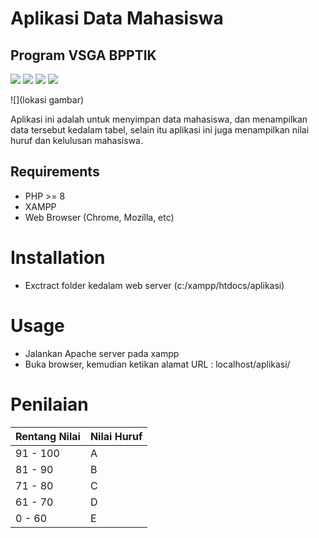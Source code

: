 # Aplikasi Data Mahasiswa

## Program VSGA BPPTIK

![](https://img.shields.io/badge/PHP-777BB4?style=for-the-badge&logo=php&logoColor=white) ![](https://img.shields.io/badge/CSS-0000FF?&style=for-the-badge&logo=css3&logoColor=white) ![](https://img.shields.io/badge/HTML-FF7F50?style=for-the-badge&logo=html5&logoColor=white) ![](https://img.shields.io/badge/Bootstrap-563D7C?style=for-the-badge&logo=bootstrap&logoColor=white)

![](lokasi gambar)

Aplikasi ini adalah untuk menyimpan data mahasiswa, dan menampilkan data tersebut kedalam tabel, selain itu aplikasi ini juga menampilkan nilai huruf dan kelulusan mahasiswa.

## Requirements

- PHP >= 8
- XAMPP
- Web Browser (Chrome, Mozilla, etc)

# Installation

- Exctract folder kedalam web server (c:/xampp/htdocs/aplikasi)

# Usage

- Jalankan Apache server pada xampp
- Buka browser, kemudian ketikan alamat URL : localhost/aplikasi/

# Penilaian

| Rentang Nilai | Nilai Huruf |
| ------------- | ----------- |
| 91 - 100      | A           |
| 81 - 90       | B           |
| 71 - 80       | C           |
| 61 - 70       | D           |
| 0 - 60        | E           |

